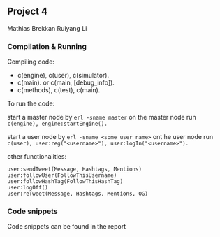 ## Project 4

Mathias Brekkan
Ruiyang Li

### Compilation & Running

Compiling code:
- c(engine), c(user), c(simulator).
- c(main). or c(main, [debug_info]).
- c(methods), c(test), c(main).


To run the code:

start a master node by `erl -sname master`
on the master node run `c(engine), engine:startEngine().`

start a user node by `erl -sname <some user name>`
ont he user node run `c(user), user:reg("<username>"), user:logIn("<username>").`



other functionalities:
```
user:sendTweet(Message, Hashtags, Mentions)
user:followUser(FollowThisUsername)
user:followHashTag(FollowThisHashTag)
user:logOff()
user:reTweet(Message, Hashtags, Mentions, OG)

```



### Code snippets
Code snippets can be found in the report